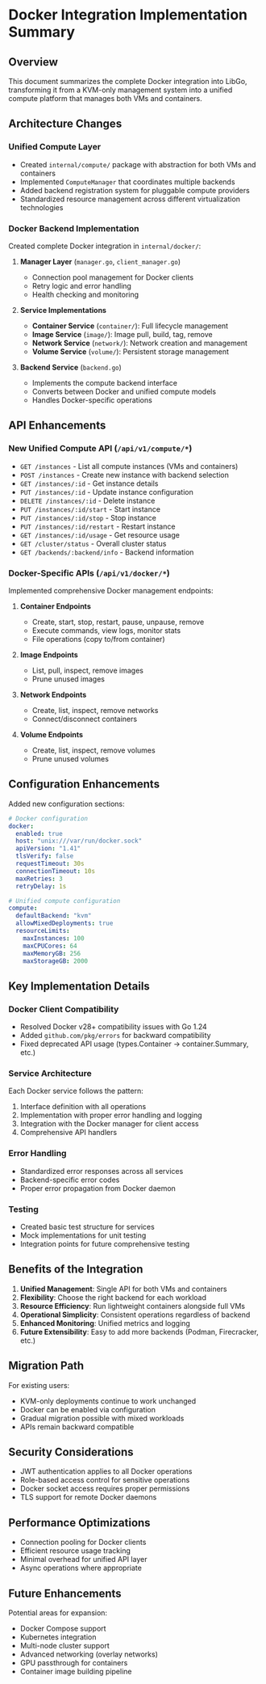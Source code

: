 # Docker Integration Implementation Summary

## Overview

This document summarizes the complete Docker integration into LibGo, transforming it from a KVM-only management system into a unified compute platform that manages both VMs and containers.

## Architecture Changes

### Unified Compute Layer
- Created `internal/compute/` package with abstraction for both VMs and containers
- Implemented `ComputeManager` that coordinates multiple backends
- Added backend registration system for pluggable compute providers
- Standardized resource management across different virtualization technologies

### Docker Backend Implementation
Created complete Docker integration in `internal/docker/`:

1. **Manager Layer** (`manager.go`, `client_manager.go`)
   - Connection pool management for Docker clients
   - Retry logic and error handling
   - Health checking and monitoring

2. **Service Implementations**
   - **Container Service** (`container/`): Full lifecycle management
   - **Image Service** (`image/`): Image pull, build, tag, remove
   - **Network Service** (`network/`): Network creation and management
   - **Volume Service** (`volume/`): Persistent storage management

3. **Backend Service** (`backend.go`)
   - Implements the compute backend interface
   - Converts between Docker and unified compute models
   - Handles Docker-specific operations

## API Enhancements

### New Unified Compute API (`/api/v1/compute/*`)
- `GET /instances` - List all compute instances (VMs and containers)
- `POST /instances` - Create new instance with backend selection
- `GET /instances/:id` - Get instance details
- `PUT /instances/:id` - Update instance configuration
- `DELETE /instances/:id` - Delete instance
- `PUT /instances/:id/start` - Start instance
- `PUT /instances/:id/stop` - Stop instance
- `PUT /instances/:id/restart` - Restart instance
- `GET /instances/:id/usage` - Get resource usage
- `GET /cluster/status` - Overall cluster status
- `GET /backends/:backend/info` - Backend information

### Docker-Specific APIs (`/api/v1/docker/*`)
Implemented comprehensive Docker management endpoints:

1. **Container Endpoints**
   - Create, start, stop, restart, pause, unpause, remove
   - Execute commands, view logs, monitor stats
   - File operations (copy to/from container)

2. **Image Endpoints**
   - List, pull, inspect, remove images
   - Prune unused images

3. **Network Endpoints**
   - Create, list, inspect, remove networks
   - Connect/disconnect containers

4. **Volume Endpoints**
   - Create, list, inspect, remove volumes
   - Prune unused volumes

## Configuration Enhancements

Added new configuration sections:

```yaml
# Docker configuration
docker:
  enabled: true
  host: "unix:///var/run/docker.sock"
  apiVersion: "1.41"
  tlsVerify: false
  requestTimeout: 30s
  connectionTimeout: 10s
  maxRetries: 3
  retryDelay: 1s

# Unified compute configuration
compute:
  defaultBackend: "kvm"
  allowMixedDeployments: true
  resourceLimits:
    maxInstances: 100
    maxCPUCores: 64
    maxMemoryGB: 256
    maxStorageGB: 2000
```

## Key Implementation Details

### Docker Client Compatibility
- Resolved Docker v28+ compatibility issues with Go 1.24
- Added `github.com/pkg/errors` for backward compatibility
- Fixed deprecated API usage (types.Container → container.Summary, etc.)

### Service Architecture
Each Docker service follows the pattern:
1. Interface definition with all operations
2. Implementation with proper error handling and logging
3. Integration with the Docker manager for client access
4. Comprehensive API handlers

### Error Handling
- Standardized error responses across all services
- Backend-specific error codes
- Proper error propagation from Docker daemon

### Testing
- Created basic test structure for services
- Mock implementations for unit testing
- Integration points for future comprehensive testing

## Benefits of the Integration

1. **Unified Management**: Single API for both VMs and containers
2. **Flexibility**: Choose the right backend for each workload
3. **Resource Efficiency**: Run lightweight containers alongside full VMs
4. **Operational Simplicity**: Consistent operations regardless of backend
5. **Enhanced Monitoring**: Unified metrics and logging
6. **Future Extensibility**: Easy to add more backends (Podman, Firecracker, etc.)

## Migration Path

For existing users:
- KVM-only deployments continue to work unchanged
- Docker can be enabled via configuration
- Gradual migration possible with mixed workloads
- APIs remain backward compatible

## Security Considerations

- JWT authentication applies to all Docker operations
- Role-based access control for sensitive operations
- Docker socket access requires proper permissions
- TLS support for remote Docker daemons

## Performance Optimizations

- Connection pooling for Docker clients
- Efficient resource usage tracking
- Minimal overhead for unified API layer
- Async operations where appropriate

## Future Enhancements

Potential areas for expansion:
- Docker Compose support
- Kubernetes integration
- Multi-node cluster support
- Advanced networking (overlay networks)
- GPU passthrough for containers
- Container image building pipeline